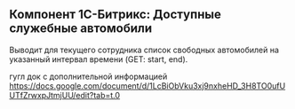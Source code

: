 ## Компонент 1С-Битрикс: Доступные служебные автомобили

Выводит для текущего сотрудника список свободных автомобилей на указанный интервал времени (GET: start, end).

гугл док с дополнительной информацией https://docs.google.com/document/d/1LcBiObVku3xj9nxheHD_3H8TO0ufUUTfZrwxpJtmjUU/edit?tab=t.0